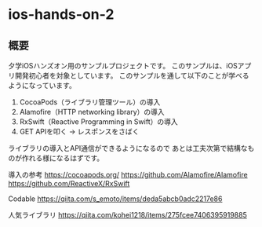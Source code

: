 # ios-hands-on-2
## 概要
夕学iOSハンズオン用のサンプルプロジェクトです。
このサンプルは、iOSアプリ開発初心者を対象としています。
このサンプルを通して以下のことが学べるようになっています。

1. CocoaPods（ライブラリ管理ツール）の導入
2. Alamofire（HTTP networking library）の導入
3. RxSwift（Reactive Programming in Swift）の導入
4. GET APIを叩く → レスポンスをさばく

ライブラリの導入とAPI通信ができるようになるので
あとは工夫次第で結構なものが作れる様になるはずです。

導入の参考
https://cocoapods.org/
https://github.com/Alamofire/Alamofire
https://github.com/ReactiveX/RxSwift

Codable
https://qiita.com/s_emoto/items/deda5abcb0adc2217e86

人気ライブラリ
https://qiita.com/kohei1218/items/275fcee7406395919885
